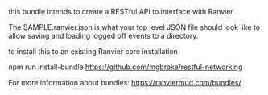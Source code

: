 this bundle intends to create a RESTful API to interface with Ranvier

The SAMPLE.ranvier.json is what your top level JSON file should look like to allow saving and loading logged off events to a directory.


to install this to an existing Ranvier core installation

npm run install-bundle https://github.com/mgbrake/restful-networking

For more information about bundles:
https://ranviermud.com/bundles/
